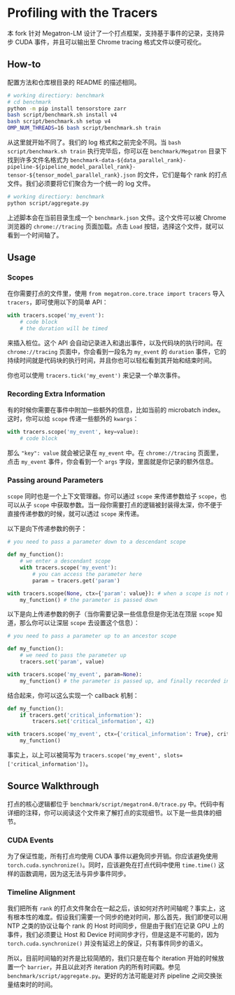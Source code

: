 # Profiling with the Tracers

本 fork 针对 Megatron-LM 设计了一个打点框架，支持基于事件的记录，支持异步 CUDA 事件，并且可以输出至 Chrome tracing 格式文件以便可视化。

## How-to

配置方法和仓库根目录的 README 的描述相同。

```bash
# working directiory: benchmark
# cd benchmark
python -m pip install tensorstore zarr
bash script/benchmark.sh install v4
bash script/benchmark.sh setup v4
OMP_NUM_THREADS=16 bash script/benchmark.sh train
```

从这里就开始不同了。我们的 log 格式和之前完全不同。当 `bash script/benchmark.sh train` 执行完毕后，你可以在 `benchmark/Megatron` 目录下找到许多文件名格式为 `benchmark-data-${data_parallel_rank}-pipeline-${pipeline_model_parallel_rank}-tensor-${tensor_model_parallel_rank}.json` 的文件，它们是每个 rank 的打点文件。我们必须要将它们聚合为一个统一的 log 文件。

```bash
# working directiory: benchmark
python script/aggregate.py
```

上述脚本会在当前目录生成一个 `benchmark.json` 文件。这个文件可以被 Chrome 浏览器的 `chrome://tracing` 页面加载。点击 `Load` 按钮，选择这个文件，就可以看到一个时间轴了。

## Usage

### Scopes

在你需要打点的文件里，使用 `from megatron.core.trace import tracers` 导入 `tracers`，即可使用以下的简单 API：

```python
with tracers.scope('my_event'):
    # code block
    # the duration will be timed
```

来插入桩位。这个 API 会自动记录进入和退出事件，以及代码块的执行时间。在 `chrome://tracing` 页面中，你会看到一段名为 `my_event` 的 `duration` 事件，它的持续时间就是代码块的执行时间，并且你也可以轻松看到其开始和结束时间。

你也可以使用 `tracers.tick('my_event')` 来记录一个单次事件。

### Recording Extra Information

有的时候你需要在事件中附加一些额外的信息，比如当前的 microbatch index。这时，你可以给 `scope` 传递一些额外的 `kwargs`：

```python
with tracers.scope('my_event', key=value):
    # code block
```

那么 `"key": value` 就会被记录在 `my_event` 中。在 `chrome://tracing` 页面里，点击 `my_event` 事件，你会看到一个 `args` 字段，里面就是你记录的额外信息。

### Passing around Parameters

`scope` 同时也是一个上下文管理器。你可以通过 `scope` 来传递参数给子 `scope`，也可以从子 `scope` 中获取参数。当一段你需要打点的逻辑被封装得太深，你不便于直接传递参数的时候，就可以透过 `scope` 来传递。

以下是向下传递参数的例子：

```python
# you need to pass a parameter down to a descendant scope

def my_function():
    # we enter a descendant scope
    with tracers.scope('my_event'):
        # you can access the parameter here
        param = tracers.get('param')

with tracers.scope(None, ctx={'param': value}): # when a scope is not named, it is not timed
    my_function() # the parameter is passed down
```

以下是向上传递参数的例子（当你需要记录一些信息但是你无法在顶层 `scope` 知道，那么你可以让深层 `scope` 去设置这个信息）：

```python
# you need to pass a parameter up to an ancestor scope

def my_function():
    # we need to pass the parameter up
    tracers.set('param', value)

with tracers.scope('my_event', param=None):
    my_function() # the parameter is passed up, and finally recorded in the event
```

结合起来，你可以这么实现一个 callback 机制：

```python
def my_function():
    if tracers.get('critical_information'):
        tracers.set('critical_information', 42)

with tracers.scope('my_event', ctx={'critical_information': True}, critical_information=None):
    my_function()
```

事实上，以上可以被简写为 `tracers.scope('my_event', slots=['critical_information'])`。

## Source Walkthrough

打点的核心逻辑都位于 `benchmark/script/megatron4.0/trace.py` 中。代码中有详细的注释，你可以阅读这个文件来了解打点的实现细节。以下是一些具体的细节。

### CUDA Events

为了保证性能，所有打点均使用 CUDA 事件以避免同步开销。你应该避免使用 `torch.cuda.synchronize()`。同时，应该避免在打点代码中使用 `time.time()` 这样的函数调用，因为这无法与异步事件同步。

### Timeline Alignment

我们把所有 `rank` 的打点文件聚合在一起之后，该如何对齐时间轴呢？事实上，这有根本性的难度。假设我们需要一个同步的绝对时间，那么首先，我们即使可以用 NTP 之类的协议让每个 rank 的 Host 时间同步，但是由于我们在记录 GPU 上的事件，我们必须要让 Host 和 Device 时间同步才行，但是这是不可能的，因为 `torch.cuda.synchronize()` 并没有延迟上的保证，只有事件同步的语义。

所以，目前时间轴的对齐是比较简陋的，我们只是在每个 iteration 开始的时候放置一个 `barrier`，并且以此对齐 iteration 内的所有时间戳。参见 `benchmark/script/aggregate.py`。更好的方法可能是对齐 pipeline 之间交换张量结束时的时间。
